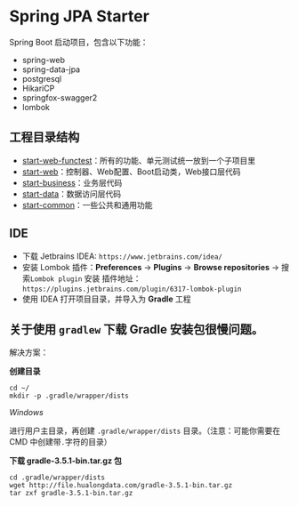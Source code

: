 # Spring JPA Starter

Spring Boot 启动项目，包含以下功能：

- spring-web
- spring-data-jpa
- postgresql
- HikariCP
- springfox-swagger2
- lombok

## 工程目录结构

- [start-web-functest](start-web-functest)：所有的功能、单元测试统一放到一个子项目里
- [start-web](start-web)：控制器、Web配置、Boot启动类，Web接口层代码
- [start-business](start-business)：业务层代码
- [start-data](start-data)：数据访问层代码
- [start-common](start-common)：一些公共和通用功能

## IDE

- 下载 Jetbrains IDEA: `https://www.jetbrains.com/idea/`
- 安装 Lombok 插件：**Preferences** -> **Plugins** -> **Browse repositories** -> 搜索`Lombok plugin` 安装
    插件地址：`https://plugins.jetbrains.com/plugin/6317-lombok-plugin`
- 使用 IDEA 打开项目目录，并导入为 **Gradle** 工程

## 关于使用 `gradlew` 下载 Gradle 安装包很慢问题。

解决方案：

**创建目录**

```
cd ~/
mkdir -p .gradle/wrapper/dists
```

*Windows*

进行用户主目录，再创建 `.gradle/wrapper/dists` 目录。（注意：可能你需要在 CMD 中创建带`.`字符的目录）

**下载 gradle-3.5.1-bin.tar.gz 包**

```
cd .gradle/wrapper/dists
wget http://file.hualongdata.com/gradle-3.5.1-bin.tar.gz
tar zxf gradle-3.5.1-bin.tar.gz
```


